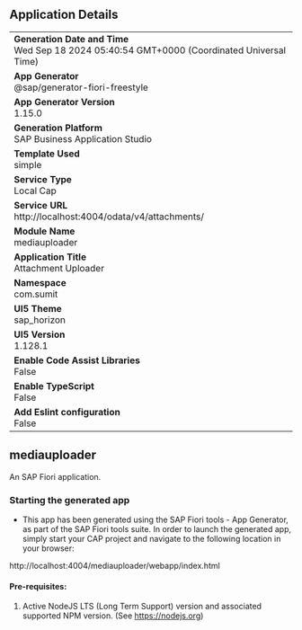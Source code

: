 ## Application Details
|               |
| ------------- |
|**Generation Date and Time**<br>Wed Sep 18 2024 05:40:54 GMT+0000 (Coordinated Universal Time)|
|**App Generator**<br>@sap/generator-fiori-freestyle|
|**App Generator Version**<br>1.15.0|
|**Generation Platform**<br>SAP Business Application Studio|
|**Template Used**<br>simple|
|**Service Type**<br>Local Cap|
|**Service URL**<br>http://localhost:4004/odata/v4/attachments/|
|**Module Name**<br>mediauploader|
|**Application Title**<br>Attachment Uploader|
|**Namespace**<br>com.sumit|
|**UI5 Theme**<br>sap_horizon|
|**UI5 Version**<br>1.128.1|
|**Enable Code Assist Libraries**<br>False|
|**Enable TypeScript**<br>False|
|**Add Eslint configuration**<br>False|

## mediauploader

An SAP Fiori application.

### Starting the generated app

-   This app has been generated using the SAP Fiori tools - App Generator, as part of the SAP Fiori tools suite.  In order to launch the generated app, simply start your CAP project and navigate to the following location in your browser:

http://localhost:4004/mediauploader/webapp/index.html

#### Pre-requisites:

1. Active NodeJS LTS (Long Term Support) version and associated supported NPM version.  (See https://nodejs.org)


